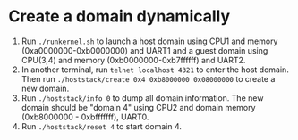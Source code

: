 # Create a domain dynamically

1. Run `./runkernel.sh` to launch a host domain using CPU1 and memory (0xa0000000-0xb0000000) and UART1 and a guest domain using CPU(3,4) and memory (0xb0000000-0xb7ffffff) and UART2.
2. In another terminal, run `telnet localhost 4321` to enter the host domain. Then run `./hoststack/create 0x4 0xb8000000 0x08000000` to create a new domain. 
3. Run `./hoststack/info 0` to dump all domain information. The new domain should be "domain 4" using CPU2 and domain memory (0xb8000000 - 0xbfffffff), UART0. 
4. Run `./hoststack/reset 4` to start domain 4. 